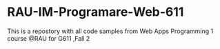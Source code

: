 # RAU-IM-Programare-Web-611
This is a repostory with all code samples from Web Apps Programming 1 course @RAU for G611 ,Fall 2